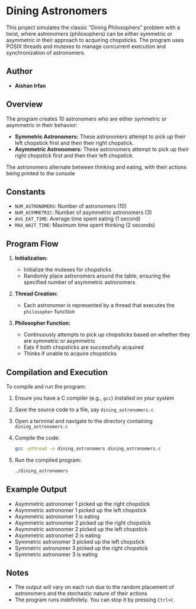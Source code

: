 # Dining Astronomers

This project simulates the classic "Dining Philosophers" problem with a twist, where astronomers (philosophers) can be either symmetric or asymmetric in their approach to acquiring chopsticks. The program uses POSIX threads and mutexes to manage concurrent execution and synchronization of astronomers.

## Author


- **Aishan Irfan**

## Overview

The program creates 10 astronomers who are either symmetric or asymmetric in their behavior:

- **Symmetric Astronomers:** These astronomers attempt to pick up their left chopstick first and then their right chopstick.
- **Asymmetric Astronomers:** These astronomers attempt to pick up their right chopstick first and then their left chopstick.

The astronomers alternate between thinking and eating, with their actions being printed to the console

## Constants

- `NUM_ASTRONOMERS`: Number of astronomers (10)
- `NUM_ASYMMETRIC`: Number of asymmetric astronomers (3)
- `AVG_EAT_TIME`: Average time spent eating (1 second)
- `MAX_WAIT_TIME`: Maximum time spent thinking (2 seconds)

## Program Flow

1. **Initialization:**
   - Initialize the mutexes for chopsticks
   - Randomly place astronomers around the table, ensuring the specified number of asymmetric astronomers

2. **Thread Creation:**
   - Each astronomer is represented by a thread that executes the `philosopher` function

3. **Philosopher Function:**
   - Continuously attempts to pick up chopsticks based on whether they are symmetric or asymmetric
   - Eats if both chopsticks are successfully acquired
   - Thinks if unable to acquire chopsticks

## Compilation and Execution

To compile and run the program:

1. Ensure you have a C compiler (e.g., `gcc`) installed on your system
2. Save the source code to a file, say `dining_astronomers.c`
3. Open a terminal and navigate to the directory containing `dining_astronomers.c`
4. Compile the code:

    ```sh
    gcc -pthread -o dining_astronomers dining_astronomers.c
    ```

5. Run the compiled program:

    ```sh
    ./dining_astronomers
    ```

## Example Output
 - Asymmetric astronomer 1 picked up the right chopstick
 - Asymmetric astronomer 1 picked up the left chopstick
 - Asymmetric astronomer 1 is eating
 - Asymmetric astronomer 2 picked up the right chopstick
 - Asymmetric astronomer 2 picked up the left chopstick
 - Asymmetric astronomer 2 is eating
 - Symmetric astronomer 3 picked up the left chopstick
 - Symmetric astronomer 3 picked up the right chopstick
 - Symmetric astronomer 3 is eating

## Notes

- The output will vary on each run due to the random placement of astronomers and the stochastic nature of their actions
- The program runs indefinitely. You can stop it by pressing `Ctrl+C`





